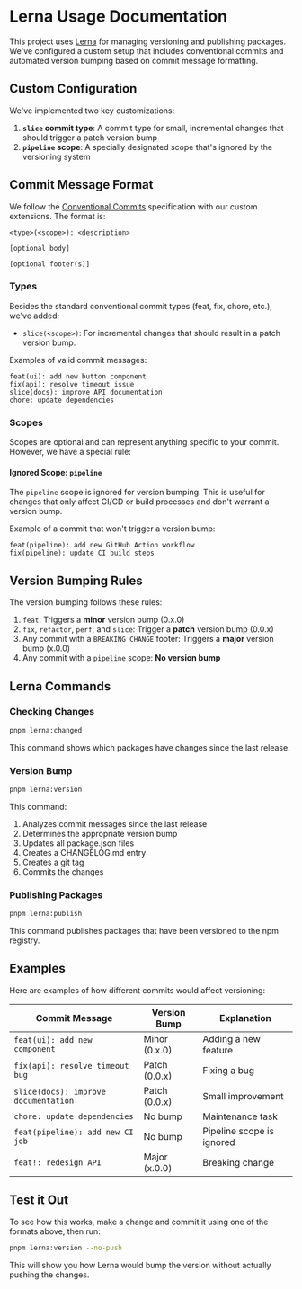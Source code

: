 # Lerna Usage Documentation

This project uses [Lerna](https://lerna.js.org/) for managing versioning and publishing packages. We've configured a custom setup that includes conventional commits and automated version bumping based on commit message formatting.

## Custom Configuration

We've implemented two key customizations:

1. **`slice` commit type**: A commit type for small, incremental changes that should trigger a patch version bump
2. **`pipeline` scope**: A specially designated scope that's ignored by the versioning system

## Commit Message Format

We follow the [Conventional Commits](https://www.conventionalcommits.org/) specification with our custom extensions. The format is:

```
<type>(<scope>): <description>

[optional body]

[optional footer(s)]
```

### Types

Besides the standard conventional commit types (feat, fix, chore, etc.), we've added:

- `slice(<scope>)`: For incremental changes that should result in a patch version bump.

Examples of valid commit messages:

```
feat(ui): add new button component
fix(api): resolve timeout issue
slice(docs): improve API documentation
chore: update dependencies
```

### Scopes

Scopes are optional and can represent anything specific to your commit. However, we have a special rule:

#### Ignored Scope: `pipeline`

The `pipeline` scope is ignored for version bumping. This is useful for changes that only affect CI/CD or build processes and don't warrant a version bump.

Example of a commit that won't trigger a version bump:

```
feat(pipeline): add new GitHub Action workflow
fix(pipeline): update CI build steps
```

## Version Bumping Rules

The version bumping follows these rules:

1. `feat`: Triggers a **minor** version bump (0.x.0)
2. `fix`, `refactor`, `perf`, and `slice`: Trigger a **patch** version bump (0.0.x)
3. Any commit with a `BREAKING CHANGE` footer: Triggers a **major** version bump (x.0.0)
4. Any commit with a `pipeline` scope: **No version bump**

## Lerna Commands

### Checking Changes

```bash
pnpm lerna:changed
```

This command shows which packages have changes since the last release.

### Version Bump

```bash
pnpm lerna:version
```

This command:
1. Analyzes commit messages since the last release
2. Determines the appropriate version bump
3. Updates all package.json files
4. Creates a CHANGELOG.md entry
5. Creates a git tag
6. Commits the changes

### Publishing Packages

```bash
pnpm lerna:publish
```

This command publishes packages that have been versioned to the npm registry.

## Examples

Here are examples of how different commits would affect versioning:

| Commit Message | Version Bump | Explanation |
|----------------|--------------|-------------|
| `feat(ui): add new component` | Minor (0.x.0) | Adding a new feature |
| `fix(api): resolve timeout bug` | Patch (0.0.x) | Fixing a bug |
| `slice(docs): improve documentation` | Patch (0.0.x) | Small improvement |
| `chore: update dependencies` | No bump | Maintenance task |
| `feat(pipeline): add new CI job` | No bump | Pipeline scope is ignored |
| `feat!: redesign API` | Major (x.0.0) | Breaking change |

## Test it Out

To see how this works, make a change and commit it using one of the formats above, then run:

```bash
pnpm lerna:version --no-push
```

This will show you how Lerna would bump the version without actually pushing the changes. 